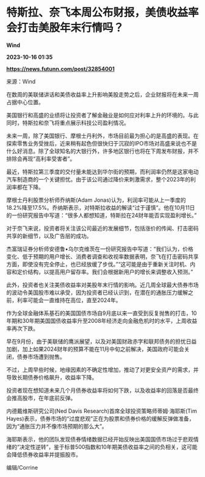 # 特斯拉、奈飞本周公布财报，美债收益率会打击美股年末行情吗？
**Wind**

**2023-10-16 01:35**

**https://news.futunn.com/post/32854001**

来源：Wind

在数周的美联储讲话和美债收益率上升影响美股走势之后，企业财报将在未来一周占据中心位置。

美国银行和高盛的业绩将让投资者了解金融业是如何应对利率上升的环境的。与此同时，特斯拉和奈飞将重点展示科技公司盈利情况。

未来一周，除了美国银行、摩根士丹利外，市场目前最为担心的是高盛的表现。在探索零售业务受挫后，近来稍有起色但很快归于沉寂的IPO市场对高盛来说也不是什么好消息。除了全球知名的大银行外，许多地区银行也将在下周发布财报，并不排除会再现“高利率受害者”。

最近，特斯拉第三季度的交付量未能达到华尔街的预期，而利润率仍然是这家电动汽车制造商的一个关键担忧。由于该公司通过降价来刺激需求，整个2023年的利润率都在下降。

摩根士丹利股票分析师乔纳斯(Adam Jonas)认为，利润率可能从上一季度的18.2%降至17.5%。乔纳斯表示，对特斯拉收益的解读“过于谨慎”。他在10月11日的一份研究报告中写道：“很多人都想知道，特斯拉在24财年能否实现盈利增长。”

对于奈飞来说，投资者将关注该公司最近的发展细节，包括涨价的传闻、打击密码共享的新细节，以及广告层的成功。

杰富瑞证券分析师安德鲁•乌尔克维茨在一份研究报告中写道：“我们认为，价格变化、低于预期的用户增长、消费者调查和收视率数据表明，奈飞在打击密码共享方面，即使没有完全停止，也已经放缓了步伐。”“这可能是由于重新关注时机、内容和定价结构，以提高用户留存率。我们会根据新用户的增长来调整收入预测。”

此外，投资者也关注美债收益率对美股年末行情的影响。近几周全球最大债券市场的波动令美国股市难以承受，因为投资者已经认识到，在潜在的通胀压力缓解之前，利率可能会一直维持在高位，直至2024年。

作为全球金融体系基石的美国国债市场自9月底以来一直受到反复抛售的打击，10年期和30年期美国国债收益率升至2008年经济走向金融危机时的水平，上周收益率再次下跌。

早在9月份，由于美联储的鹰派展望，以及对美国财政赤字和联邦债务的担忧日益加剧，加上如果2024财年的预算不能在11月中旬之前解决，美国政府可能会关闭，债券市场遭到抛售。

不过，上周早些时候，地缘因素的不确定性增加，推动了对更安全资产的需求，并导致长期债券价格飙升，收益率下降。

投资者现在想知道未来几个月债券收益率将如何下跌，以及收益率的回落是否最终会推高股市，在年底前反弹。

内德戴维斯研究公司(Ned Davis Research)首席全球投资策略师蒂姆·海耶斯(Tim Hayes)表示，债券市场的“过度悲观”正在为股票和债券价格的缓解反弹做准备，因为“通胀压力并不像市场预期的那么大”。

海耶斯表示，他的团队发现债券情绪数据已经开始反映出美国国债市场过于悲观情绪的“决定性逆转”，鉴于标普500指数和10年期美债收益率之间的负相关，这可能会降低债券收益率并提振股市。

编辑/Corrine